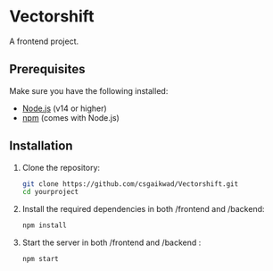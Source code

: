 # Vectorshift

A frontend project.

## Prerequisites

Make sure you have the following installed:
- [Node.js](https://nodejs.org/) (v14 or higher)
- [npm](https://www.npmjs.com/) (comes with Node.js)

## Installation

1. Clone the repository:

   ```bash
   git clone https://github.com/csgaikwad/Vectorshift.git
   cd yourproject
   ```
2. Install the required dependencies in both /frontend and /backend:
   ```bash
   npm install
   ```

3. Start the server in both /frontend and /backend :
   ```bash
   npm start
   ```
